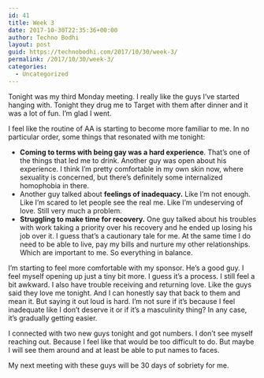 ```yaml
---
id: 41
title: Week 3
date: 2017-10-30T22:35:36+00:00
author: Techno Bodhi
layout: post
guid: https://technobodhi.com/2017/10/30/week-3/
permalink: /2017/10/30/week-3/
categories:
  - Uncategorized
---
```

Tonight was my third Monday meeting. I really like the guys I’ve started hanging with. Tonight they drug me to Target with them after dinner and it was a lot of fun. I’m glad I went.

I feel like the routine of AA is starting to become more familiar to me. In no particular order, some things that resonated with me tonight:
<ul>
 	<li><strong>Coming to terms with being gay was a hard experience</strong>. That’s one of the things that led me to drink. Another guy was open about his experience. I think I’m pretty comfortable in my own skin now, where sexuality is concerned, but there’s definitely some internalized homophobia in there.</li>
 	<li>Another guy talked about <strong>feelings of inadequacy.</strong> Like I’m not enough. Like I’m scared to let people see the real me. Like I’m undeserving of love. Still very much a problem.</li>
 	<li><strong>Struggling to make time for recovery.</strong> One guy talked about his troubles with work taking a priority over his recovery and he ended up losing his job over it. I guess that’s a cautionary tale for me. At the same time I do need to be able to live, pay my bills and nurture my other relationships. Which are important to me. So everything in balance.</li>
</ul>I’m starting to feel more comfortable with my sponsor. He’s a good guy. I feel myself opening up just a tiny bit more. I guess it’s a process. I still feel a bit awkward. I also have trouble receiving and returning love. Like the guys said they love me tonight. And I can honestly say that back to them and mean it. But saying it out loud is hard. I’m not sure if it’s because I feel inadequate like I don’t deserve it or if it’s a masculinity thing? In any case, it’s gradually getting easier.

I connected with two new guys tonight and got numbers. I don’t see myself reaching out. Because I feel like that would be too difficult to do. But maybe I will see them around and at least be able to put names to faces.

My next meeting with these guys will be 30 days of sobriety for me.